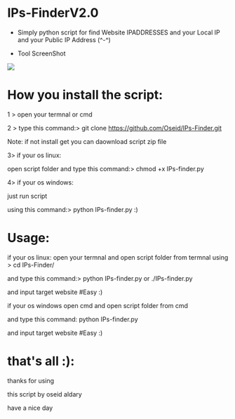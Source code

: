 # IPs-FinderV2.0

- Simply python script for find Website IPADDRESSES and your Local IP and your Public IP Address (^-^)

- Tool ScreenShot

![](https://scontent.fjrs3-1.fna.fbcdn.net/v/t1.0-9/21766431_162129354369412_1302261697452353346_n.jpg?oh=3a661497cb3bd896d940f032d35f11b8&oe=5A4E8E1F)

# How you install the script:

1 > open your termnal or cmd 

2 > type this command:> git clone https://github.com/Oseid/IPs-Finder.git

Note: if not install get you can daownload script zip file

3> if your os linux:

open script folder and type this command:> chmod +x IPs-finder.py



4> if your os windows:

  just run script
  
  using this command:> python  IPs-finder.py :)
 
# Usage:

if your os linux:
open your termnal and open script folder from termnal using > cd IPs-Finder/

and type this command:> python IPs-finder.py or ./IPs-finder.py

and input target website #Easy :)

if your os windows
  open cmd 
  and open script folder from cmd
  
  and type this command: python IPs-finder.py
  
  and input target website  #Easy :)
  
  # that's all :):
  
  thanks for using 
  
  this script by oseid aldary
  
  have a nice day
